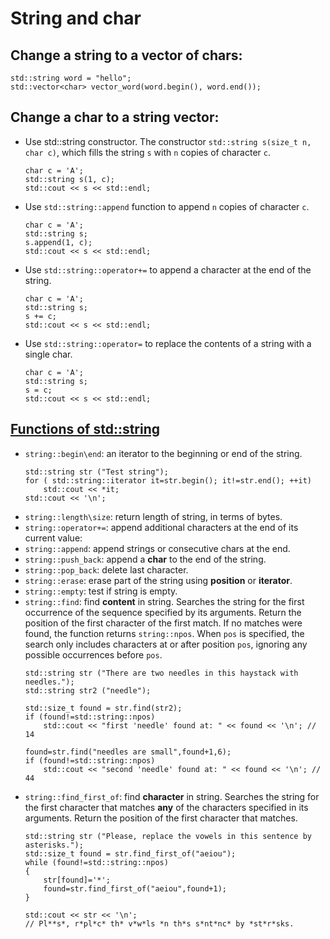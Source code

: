 # String and char
## Change a string to a vector of chars:
```
std::string word = "hello";
std::vector<char> vector_word(word.begin(), word.end()); 
```

## Change a char to a string vector:
* Use std::string constructor. The constructor `std::string s(size_t n, char c)`,  which fills the string `s` with `n` copies of character `c`.
    ```
    char c = 'A';
    std::string s(1, c);
    std::cout << s << std::endl; 
    ```
* Use `std::string::append` function to append `n` copies of character `c`.
    ```
    char c = 'A';
    std::string s;
    s.append(1, c);
    std::cout << s << std::endl;
    ```
* Use `std::string::operator+=` to append a character at the end of the string.
    ```
    char c = 'A';
    std::string s;
    s += c;
    std::cout << s << std::endl;
    ```  
* Use `std::string::operator=` to replace the contents of a string with a single char.
    ```
    char c = 'A';
    std::string s;
    s = c;
    std::cout << s << std::endl;
    ``` 

## [Functions of std::string](https://www.cplusplus.com/reference/string/string/)
* `string::begin\end`: an iterator to the beginning or end of the string.
    ```
    std::string str ("Test string");
    for ( std::string::iterator it=str.begin(); it!=str.end(); ++it)
        std::cout << *it;
    std::cout << '\n';
    ```
* `string::length\size`: return length of string, in terms of bytes.
* `string::operator+=`: append additional characters at the end of its current value:
* `string::append`: append strings or consecutive chars at the end.
* `string::push_back`: append a **char** to the end of the string.
* `string::pop_back`: delete last character.
* `string::erase`: erase part of the string using **position** or **iterator**.
* `string::empty`: test if string is empty.
* `string::find`: find **content** in string. Searches the string for the first occurrence of the sequence specified by its arguments. Return the position of the first character of the first match. If no matches were found, the function returns `string::npos`. When `pos` is specified, the search only includes characters at or after position `pos`, ignoring any possible occurrences before `pos`.
    ```
    std::string str ("There are two needles in this haystack with needles.");
    std::string str2 ("needle");

    std::size_t found = str.find(str2);
    if (found!=std::string::npos)
        std::cout << "first 'needle' found at: " << found << '\n'; // 14

    found=str.find("needles are small",found+1,6);
    if (found!=std::string::npos)
        std::cout << "second 'needle' found at: " << found << '\n'; // 44
    ```
* `string::find_first_of`: find **character** in string. Searches the string for the first character that matches **any** of the characters specified in its arguments. Return the position of the first character that matches.
    ```
    std::string str ("Please, replace the vowels in this sentence by asterisks.");
    std::size_t found = str.find_first_of("aeiou");
    while (found!=std::string::npos)
    {
        str[found]='*';
        found=str.find_first_of("aeiou",found+1);
    }

    std::cout << str << '\n';
    // Pl**s*, r*pl*c* th* v*w*ls *n th*s s*nt*nc* by *st*r*sks.
    ```